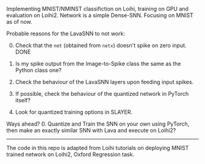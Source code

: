 Implementing MNIST/NMINST classifiction on Loihi, training on GPU and evaluation on Loihi2.
Network is a simple Dense-SNN. Focusing on MNIST as of now.

Probable reasons for the LavaSNN to not work:

0. Check that the `net` (obtained from `netx`) doesn't spike on zero input. DONE

1. Is my spike output from the Image-to-Spike class the same as the Python class
   one?
2. Check the behaviour of the LavaSNN layers upon feeding input spikes.
3. If possible, check the behaviour of the quantized network in PyTorch itself?
4. Look for quantized training options in SLAYER.

Ways ahead?
0. Quantize and Train the SNN on your own using PyTorch, then make an exactly
   similar SNN with Lava and execute on Loihi2?

---

The code in this repo is adapted from Loihi tutorials on deploying MNIST trained
network on Loihi2, Oxford Regression task.
